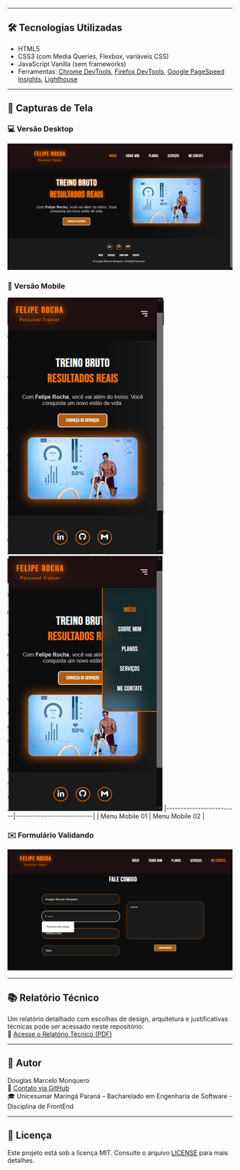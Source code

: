 
---

## 🛠️ Tecnologias Utilizadas

- HTML5
- CSS3 (com Media Queries, Flexbox, variáveis CSS)
- JavaScript Vanilla (sem frameworks)
- Ferramentas: [Chrome DevTools](https://developer.chrome.com/docs/devtools/), [Firefox DevTools](https://developer.mozilla.org/pt-BR/docs/Tools), [Google PageSpeed Insights](https://pagespeed.web.dev/), [Lighthouse](https://developer.chrome.com/docs/lighthouse/)

---

## 📸 Capturas de Tela

### 💻 Versão Desktop
![alt text](image-1.png)

### 📱 Versão Mobile
![alt text](image.png)   ![alt text](image-3.png)
|-------------------------|---------------------------|
| Menu Mobile 01          | Menu Mobile 02            |

### ✉️ Formulário Validando
![alt text](image-2.png)


---

## 📚 Relatório Técnico

Um relatório detalhado com escolhas de design, arquitetura e justificativas técnicas pode ser acessado neste repositório:<br>
 📄 [Acesse o Relatório Técnico (PDF)](./documento/Relatorio_Treino_Bruto.pdf)


---

## 👤 Autor

Douglas Marcelo Monquero  
📧 [Contato via GitHub](https://github.com/dmm76)  
🎓 Unicesumar Maringá Paraná – Bacharelado em Engenharia de Software - Disciplina de FrontEnd

---

## 📝 Licença

Este projeto está sob a licença MIT. Consulte o arquivo [LICENSE](LICENSE) para mais detalhes.

